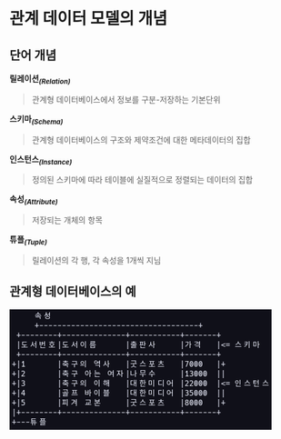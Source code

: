 # 관계 데이터 모델의 개념

## 단어 개념

**릴레이션<sub>_(Relation)_</sub>**
> 관계형 데이터베이스에서 정보를 구분-저장하는 기본단위

**스키마<sub>_(Schema)_</sub>**
> 관계형 데이터베이스의 구조와 제약조건에 대한 메타데이터의 집합

**인스턴스<sub>_(Instance)_</sub>**
> 정의된 스키마에 따라 테이블에 실질적으로 정렬되는 데이터의 집합

**속성<sub>_(Attribute)_</sub>**
> 저장되는 개체의 항목

**튜플<sub>_(Tuple)_</sub>**
> 릴레이션의 각 행, 각 속성을 1개씩 지님

## 관계형 데이터베이스의 예

![데이터베이스의 예시를 보여주는 표](/SQL_picture/TABLE.png)







